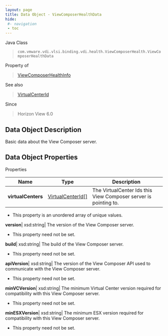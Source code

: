 ```yaml
---
layout: page
title: Data Object - ViewComposerHealthData
hide:
 #- navigation
 - toc
---
```






Java Class  
> `com.vmware.vdi.vlsi.binding.vdi.health.ViewComposerHealth.ViewComposerHealthData`

Property of  
> [ViewComposerHealthInfo](vdi.health.ViewComposerHealth.ViewComposerHealthInfo.md#field_detail)

See also  
> [VirtualCenterId](vdi.entity.VirtualCenterId.md)

Since  
> Horizon View 6.0


## Data Object Description 

Basic data about the View Composer server. 

## Data Object Properties

Properties

Name |  Type |  Description   
---|---|---  
**virtualCenters**| [VirtualCenterId[]](vdi.entity.VirtualCenterId.md)|  The VirtualCenter Ids this View Composer server is pointing to.   


  * This property is an unordered array of unique values.

  
**version**|  xsd:string|  The version of the View Composer server.   


* This property need not be set.

  
**build**|  xsd:string|  The build of the View Composer server.   


* This property need not be set.

  
**apiVersion**|  xsd:string|  The version of the View Composer API used to communicate with the View Composer server.   


* This property need not be set.

  
**minVCVersion**|  xsd:string|  The minimum Virtual Center version required for compatibility with this View Composer server.   


* This property need not be set.

  
**minESXVersion**|  xsd:string|  The minimum ESX version required for compatibility with this View Composer server.   


* This property need not be set.

  
  
  
  
  
  

